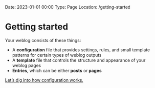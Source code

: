 Date: 2023-01-01 00:00
Type: Page
Location: /getting-started

# Getting started

Your weblog consists of these things:

- A **configuration** file that provides settings, rules, and small template patterns for certain types of weblog outputs
- A **template** file that controls the structure and appearance of your weblog pages
- **Entries**, which can be either **posts** or **pages**

<i class="fa-solid fa-fw fa-circle-right"></i> [Let’s dig into how configuration works.](/configuration-basics.md)